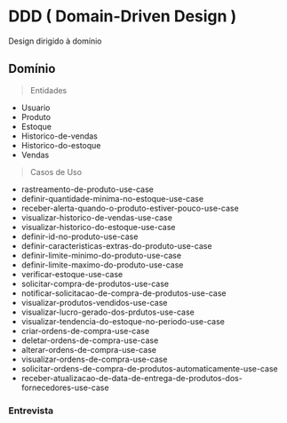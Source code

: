 # DDD ( Domain-Driven Design )

Design dirigido à domínio

## Domínio

> Entidades
* Usuario
* Produto
* Estoque
* Historico-de-vendas
* Historico-do-estoque
* Vendas

> Casos de Uso

* rastreamento-de-produto-use-case
* definir-quantidade-minima-no-estoque-use-case
* receber-alerta-quando-o-produto-estiver-pouco-use-case
* visualizar-historico-de-vendas-use-case
* visualizar-historico-do-estoque-use-case
* definir-id-no-produto-use-case
* definir-caracteristicas-extras-do-produto-use-case
* definir-limite-minimo-do-produto-use-case
* definir-limite-maximo-do-produto-use-case
* verificar-estoque-use-case
* solicitar-compra-de-produtos-use-case
* notificar-solicitacao-de-compra-de-produtos-use-case
* visualizar-produtos-vendidos-use-case
* visualizar-lucro-gerado-dos-prdutos-use-case
* visualizar-tendencia-do-estoque-no-periodo-use-case
* criar-ordens-de-compra-use-case
* deletar-ordens-de-compra-use-case
* alterar-ordens-de-compra-use-case
* visualizar-ordens-de-compra-use-case
* solicitar-ordens-de-compra-de-produtos-automaticamente-use-case
* receber-atualizacao-de-data-de-entrega-de-produtos-dos-fornecedores-use-case



### Entrevista

> 

